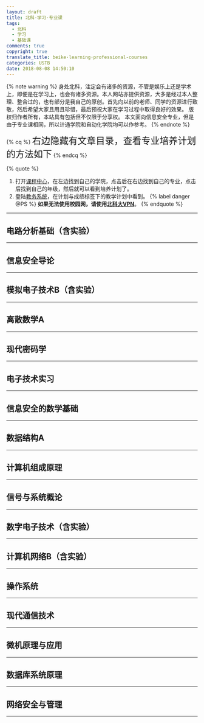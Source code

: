 ```yaml
---
layout: draft
title: 北科·学习·专业课
tags:
  - 北科
  - 学习
  - 基础课
comments: true
copyright: true
translate_title: beike·learning·professional-courses
categories: USTB
date: 2018-08-08 14:50:10
---
```

{% note warning %}
身处北科，注定会有诸多的资源，不管是娱乐上还是学术上，即便是在学习上，也会有诸多资源。本人网站亦提供资源，大多是经过本人整理、整合过的，也有部分是我自己的原创。首先向以前的老师、同学的资源进行致敬，然后希望大家且用且珍惜，最后预祝大家在学习过程中取得良好的效果。
版权归作者所有，本站具有包括但不仅限于分享权。
本文面向信息安全专业，但是由于专业课相同，所以计通学院和自动化学院均可以作参考。
{% endnote %}
<!-- more -->

{% cq %}
<font size=5>右边隐藏有文章目录，查看专业培养计划的方法如下</font>
{% endcq %}

{% quote %}
1. 打开[课程中心](http://cc.ustb.edu.cn)，在左边找到自己的学院，点击后在右边找到自己的专业，点击后找到自己的年级，然后就可以看到培养计划了。
1. 登陆[教务系统](http://elearning.ustb.edu.cn)，在计划与成绩标签下的教学计划中看到。
{% label danger @PS %} **如果无法使用校园网，请使用[北科大VPN](http://n.ustb.edu.cn)**。
{% endquote %}
---

## 电路分析基础（含实验）

---

## 信息安全导论

---

## 模拟电子技术B（含实验）

---

## 离散数学A

---

## 现代密码学

---

## 电子技术实习

---

## 信息安全的数学基础

---

## 数据结构A

---

## 计算机组成原理

---

## 信号与系统概论

---

## 数字电子技术（含实验）

---

## 计算机网络B（含实验）

---

## 操作系统

---

## 现代通信技术

---

## 微机原理与应用

---

## 数据库系统原理

---

## 网络安全与管理

---